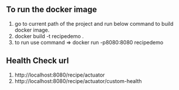 To run the docker image
--------------------------------

1. go to current path of the project and run below command to build docker image.
2. docker build -t recipedemo .
3. to run use command => docker run -p8080:8080 recipedemo

Health Check url
-------------------------
1. http://localhost:8080/recipe/actuator
2. http://localhost:8080/recipe/actuator/custom-health